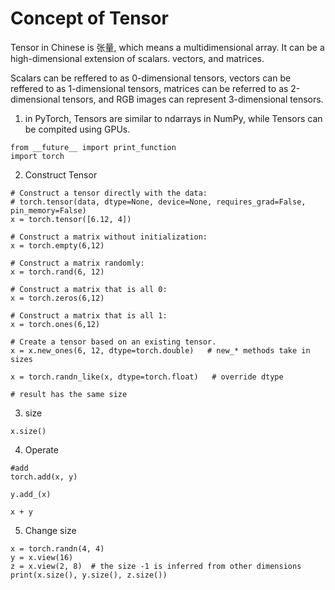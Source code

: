 # Concept of Tensor

Tensor in Chinese is 张量, which means a multidimensional array. It can be a high-dimensional extension of scalars. vectors, and matrices.

Scalars can be reffered to as 0-dimensional tensors, vectors can be reffered to as 1-dimensional tensors, matrices can be referred to as 2-dimensional tensors, and RGB images can represent 3-dimensional tensors.

1. in PyTorch, Tensors are similar to ndarrays in NumPy, while Tensors can be compited using GPUs.
```
from __future__ import print_function
import torch
```
2. Construct Tensor


```
# Construct a tensor directly with the data:
# torch.tensor(data, dtype=None, device=None, requires_grad=False, pin_memory=False)
x = torch.tensor([6.12, 4])
```

```
# Construct a matrix without initialization:
x = torch.empty(6,12)

# Construct a matrix randomly:
x = torch.rand(6, 12)

# Construct a matrix that is all 0:
x = torch.zeros(6,12)

# Construct a matrix that is all 1:
x = torch.ones(6,12)

# Create a tensor based on an existing tensor.
x = x.new_ones(6, 12, dtype=torch.double)   # new_* methods take in sizes   

x = torch.randn_like(x, dtype=torch.float)   # override dtype

# result has the same size

```
3. size
```
x.size()
```

4. Operate
```
#add
torch.add(x, y)

y.add_(x)

x + y
```

5. Change size
```
x = torch.randn(4, 4)
y = x.view(16)
z = x.view(2, 8)  # the size -1 is inferred from other dimensions
print(x.size(), y.size(), z.size())
```
